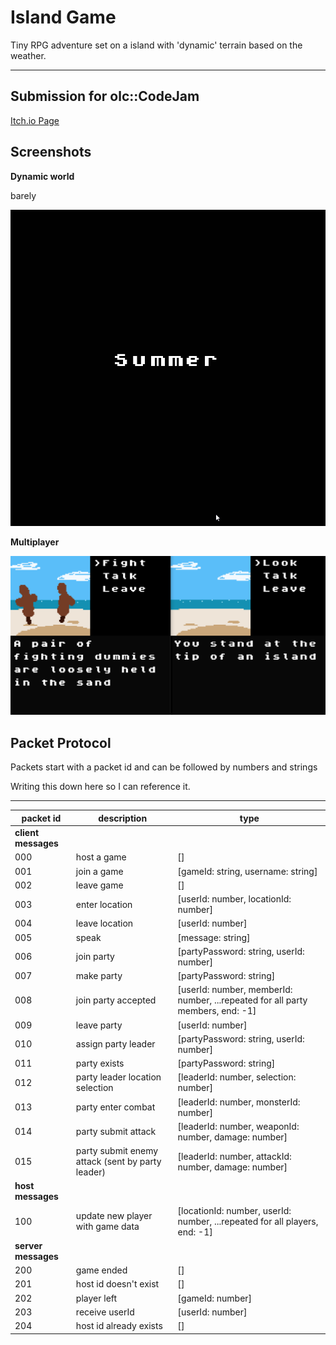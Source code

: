 # Island Game

Tiny RPG adventure set on a island with 'dynamic' terrain based on the weather. 

<hr>

## Submission for olc::CodeJam

[Itch.io Page](https://itch.io/jam/olc-codejam-2022)

## Screenshots

**Dynamic world**

barely

![game thumbnail](/misc/seasons.gif)

**Multiplayer**

![game thumbnail](/misc/game.gif)


## Packet Protocol

Packets start with a packet id and can be followed by numbers and strings

Writing this down here so I can reference it.

<hr>

|packet id|description|type|
|---------|-----------|----|
|__client messages__|
|000|host a game|[]|
|001|join a game|[gameId: string, username: string]|
|002|leave game|[]|
|003|enter location|[userId: number, locationId: number]|
|004|leave location|[userId: number]|
|005|speak|[message: string]|
|006|join party|[partyPassword: string, userId: number]|
|007|make party|[partyPassword: string]|
|008|join party accepted|[userId: number, memberId: number, ...repeated for all party members, end: -1]|
|009|leave party|[userId: number]|
|010|assign party leader|[partyPassword: string, userId: number]|
|011|party exists|[partyPassword: string]|
|012|party leader location selection|[leaderId: number, selection: number]|
|013|party enter combat|[leaderId: number, monsterId: number]|
|014|party submit attack|[leaderId: number, weaponId: number, damage: number]|
|015|party submit enemy attack (sent by party leader)|[leaderId: number, attackId: number, damage: number]
|__host messages__|
|100|update new player with game data|[locationId: number, userId: number, ...repeated for all players, end: -1]
|__server messages__|
|200|game ended|[]|
|201|host id doesn't exist|[]|
|202|player left|[gameId: number]|
|203|receive userId|[userId: number]|
|204|host id already exists|[]|